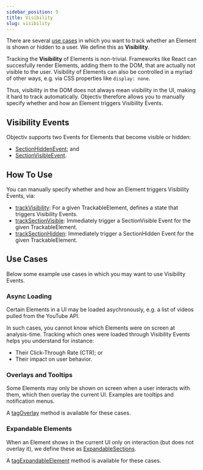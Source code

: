 ```yaml
---
sidebar_position: 5
title: Visibility
slug: visibility
---
```


There are several [use cases](#use-cases) in which you want to track whether an Element is shown or hidden to 
a user. We define this as **Visibility**.

Tracking the **Visibility** of Elements is non-trivial. Frameworks like React can succesfully render Elements, 
adding them to the DOM, that are actually not visible to the user. Visibility of Elements can also be 
controlled in a myriad of other ways, e.g. via CSS properties like `display: none`.

Thus, visibility in the DOM does not always mean visibility in the UI, making it hard to track automatically. 
Objectiv therefore allows you to manually specify whether and how an Element triggers Visibility Events.

## Visibility Events
Objectiv supports two Events for Elements that become visible or hidden:
* [SectionHiddenEvent](/taxonomy/events/SectionHiddenEvent.md); and
* [SectionVisibleEvent](/taxonomy/events/SectionVisibleEvent.md).

## How To Use
You can manually specify whether and how an Element triggers Visibility Events, via:
* [trackVisibility](/tracking/api-reference/eventTrackers/trackVisibility.md): For a given TrackableElement, 
  defines a state that triggers Visibility Events.
* [trackSectionVisible](/tracking/api-reference/eventTrackers/trackSectionVisible.md): Immediately trigger a
  SectionVisible Event for the given TrackableElement.
* [trackSectionHidden](/tracking/api-reference/eventTrackers/trackSectionHidden.md): Immediately trigger a
  SectionHidden Event for the given TrackableElement.

## Use Cases
Below some example use cases in which you may want to use Visibility Events.

### Async Loading
Certain Elements in a UI may be loaded asychronously, e.g. a list of videos pulled from the YouTube API. 

In such cases, you cannot know which Elements were on screen at analysis-time. Tracking which ones were 
loaded through Visibility Events helps you understand for instance:
* Their Click-Through Rate (CTR); or
* Their impact on user behavior.

### Overlays and Tooltips
Some Elements may only be shown on screen when a user interacts with them, which then overlay the current UI.
Examples are tooltips and notification menus. 

A [tagOverlay](/tracking/api-reference/locationTaggers/tagOverlay.md) method is available for these cases.

### Expandable Elements
When an Element shows in the current UI only on interaction (but does not overlay it), we define these as 
[ExpandableSections](/taxonomy/location-contexts/ExpandableSectionContext.md).

A [tagExpandableElement](/tracking/api-reference/locationTaggers/tagExpandableElement.md) method is 
available for these cases.
